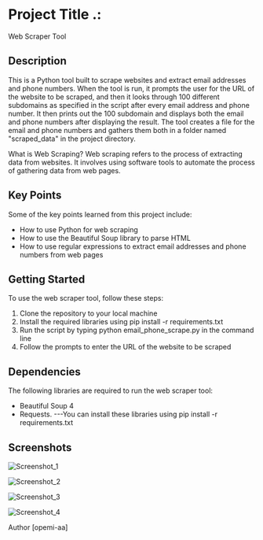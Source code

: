 # Project Title .:
Web Scraper Tool

## Description
This is a Python tool built to scrape websites and extract email addresses and phone numbers. When the tool is run, it prompts the user for the URL of the website to be scraped, and then it looks through 100 different subdomains as specified in the script after every email address and phone number. It then prints out the 100 subdomain and displays both the email and phone numbers after displaying the result. The tool creates a file for the email and phone numbers and gathers them both in a folder named "scraped_data" in the project directory.

What is Web Scraping?
Web scraping refers to the process of extracting data from websites. It involves using software tools to automate the process of gathering data from web pages.

## Key Points
Some of the key points learned from this project include:
- How to use Python for web scraping
- How to use the Beautiful Soup library to parse HTML
- How to use regular expressions to extract email addresses and phone numbers from web pages

## Getting Started
To use the web scraper tool, follow these steps:
1. Clone the repository to your local machine
2. Install the required libraries using pip install -r requirements.txt
3. Run the script by typing python email_phone_scrape.py in the command line
4. Follow the prompts to enter the URL of the website to be scraped

## Dependencies 
The following libraries are required to run the web scraper tool:
- Beautiful Soup 4
- Requests.
---You can install these libraries using pip install -r requirements.txt

## Screenshots

![Screenshot_1](https://user-images.githubusercontent.com/109806667/222299172-4d45ddb4-7e61-455e-ab5c-1e877410ed53.png)

![Screenshot_2](https://user-images.githubusercontent.com/109806667/222299198-36b18e58-aeda-4acf-9e3d-8b7e11e9689e.png)

![Screenshot_3](https://user-images.githubusercontent.com/109806667/222299215-b992d7cb-1499-47ee-8173-6e94e1557a72.png)

![Screenshot_4](https://user-images.githubusercontent.com/109806667/222296635-da3b906a-265b-4f89-8c80-6d82d1bf9a29.png)


Author
[opemi-aa]
